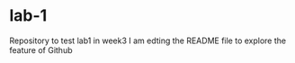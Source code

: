 # lab-1
Repository  to test lab1 in week3
I am edting the README file to explore the feature of Github
